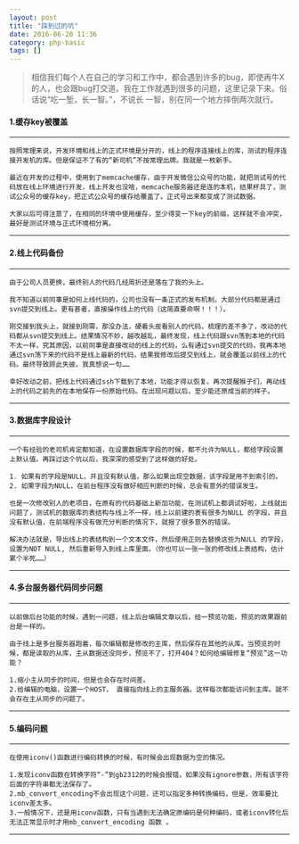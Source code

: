 ```yaml
---
layout: post
title: "踩到过的坑"
date: 2016-06-20 11:36
category: php-basic
tags: []
---
```


> 相信我们每个人在自己的学习和工作中，都会遇到许多的bug，即使再牛X的人，也会跟bug打交道。我在工作就遇到很多的问题，这里记录下来。俗话说“吃一堑，长一智。”，不说长 一智，别在同一个地方摔倒两次就行。

#### 1.缓存key被覆盖
---
    按照常理来说，开发环境和线上的正式环境是分开的，线上的程序连接线上的库，测试的程序连接开发机的库。但是保证不了有的“新司机”不按常理出牌。我就是一枚新手。

    最近在开发的过程中，使用到了memcache缓存，由于开发微信公众号的功能，就把测试号的代码放在线上环境进行开发，线上开发也没啥，memcache服务器还是连的本机，结果杯具了，测试公众号的缓存key，把正式公众号的缓存给覆盖了。正式号出来都变成了测试数据。 

    大家以后可得注意了，在相同的环境中使用缓存，至少得变一下key的前缀，这样就不会冲突，最好是测试环境与正式环境相分离。

---

#### 2.线上代码备份
----
    由于公司人员更换，最终别人的代码几经周折还是落在了我的头上。

    我不知道以前同事是如何上线代码的，公司也没有一条正式的发布机制，大部分代码都是通过svn提交到线上。更有甚者，直接操作线上的代码（这简直要命啊！！！）。

    刚交接到我头上，就接到刚需，那没办法，硬着头皮看别人的代码，梳理的差不多了，改动的代码都从svn提交到线上。结果情况不妙，越改越乱，最终发现，线上代码跟svn荡到本地的代码不太一样，究其原因，以前同事是直接改动的线上的代码，么有通过svn提交的代码，我再本地通过svn荡下来的代码不是线上最新的代码，结果我修改后提交到线上，就会覆盖以前线上的代码。最终导致顾此失彼。我真想说一句……

    幸好改动之前，把线上代码通过ssh下载到了本地，功能才得以恢复。再次提醒猴子们，再动线上的代码之前先的在本地保存一份原始代码。在出现问题以后，至少能还原成当前的样子。

----

#### 3.数据库字段设计
----
    一个有经验的老司机肯定都知道，在设置数据库字段的时候，都不允许为NULL，都给字段设置上默认值。再踩过这个坑以后，我深深的感受到了这样做的好处。

    1. 如果有的字段是NULL，并且没有默认值，那么如果出现空数据，该字段是用不到索引的。
    2. 如果字段为NULL，在前台程序没有做好相应判断的时候，总会有意外的错误发生。

    也是一次修改别人的老项目，在原有的代码基础上新加功能，在测试机上都调试好啦，上线就出问题了，测试机的数据库的表结构与线上不一样，线上以前建的表有很多为NULL 的字段，并且没有默认值，在前端程序没有做充分判断的情况下，就报了很多意外的错误。

    解决办法就是，导出线上的表结构到一个文本文件，然后使用正则去替换这些为NULL 的字段，设置为NOT NULL, 然后重新导入到线上库里面。（你也可以一张一张的修改线上表结构，估计累个半死……）

----

#### 4.多台服务器代码同步问题
----
    以前做后台功能的时候，遇到一问题，线上后台编辑文章以后，给一预览功能，预览的效果跟前台是一样的。

    由于线上是多台服务器跑着，每次编辑都是修改的主库，然后保存在其他的从库。当预览的时候，都是读取的从库，主从数据还没同步，预览不了，打开404？如何给编辑修复“预览”这一功能？

    1.缩小主从同步的时间，但是也会存在时间差。
    2.给编辑的电脑，设置一个HOST， 直接指向线上的主服务器。这样每次都能访问到主库。就不会存在主从同步的问题了。

----

#### 5.编码问题
----
    在使用iconv()函数进行编码转换的时候，有时候会出现数据为空的情况。

    1.发现iconv函数在转换字符“-”到gb2312的时候会报错，如果没有ignore参数，所有该字符后面的字符串都无法保存了。
    2.mb_convert_encoding不会出现这个问题，还可以指定多种转换编码，但是，效率要比iconv差太多。
    3.一般情况下，还是用iconv函数，只有当遇到无法确定原编码是何种编码，或者iconv转化后无法正常显示时才用mb_convert_encoding 函数 。
    
----